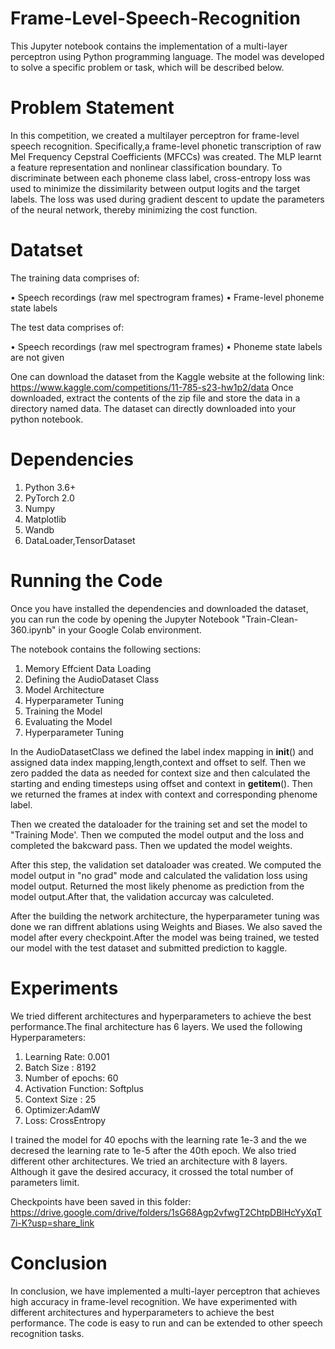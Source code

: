 # Frame-Level-Speech-Recognition

This Jupyter notebook contains the implementation of a multi-layer perceptron using Python programming language. The model was developed to solve a specific problem or task, which will be described below.

# Problem Statement
In this competition, we created a multilayer perceptron for frame-level speech recognition. Specifically,a frame-level phonetic transcription of raw Mel Frequency Cepstral Coefficients (MFCCs) was created. The MLP learnt a feature representation and nonlinear classification boundary. To discriminate between each phoneme class label, cross-entropy loss was used to minimize the dissimilarity between output logits and the target labels. The loss was used during gradient descent to update the parameters of the neural network, thereby minimizing the cost function.

# Datatset
 The training data comprises of:
 
• Speech recordings (raw mel spectrogram frames)
• Frame-level phoneme state labels

The test data comprises of:

• Speech recordings (raw mel spectrogram frames)
• Phoneme state labels are not given

One can download the dataset from the Kaggle website at the following link: https://www.kaggle.com/competitions/11-785-s23-hw1p2/data Once downloaded, extract the contents of the zip file and store the data in a directory named data. The dataset can directly downloaded into your python notebook.

# Dependencies

1. Python 3.6+
2. PyTorch 2.0
3. Numpy
4. Matplotlib
5. Wandb
6. DataLoader,TensorDataset


# Running the Code
Once you have installed the dependencies and downloaded the dataset, you can run the code by opening the Jupyter Notebook "Train-Clean-360.ipynb" in your Google Colab environment. 

The notebook contains the following sections:

1. Memory Effcient Data Loading
2. Defining the AudioDataset Class
4. Model Architecture
5. Hyperparameter Tuning
6. Training the Model
7. Evaluating the Model
8. Hyperparameter Tuning


In the AudioDatasetClass we defined the label index mapping in __init__() and assigned data index mapping,length,context and offset to self. Then we zero padded the data as needed for context size and then calculated the starting and ending timesteps using offset and context in __getitem__(). Then we returned the frames at index with context and corresponding phenome label.

Then we created the dataloader for the training set and set the model to "Training Mode'. Then we computed the model output and the loss and completed the bakcward pass. Then we updated the model weights.

After this step, the validation set dataloader was created. We computed the model output in "no grad" mode and calculated the validation loss using model output. Returned the most likely phenome as prediction from the model output.After that, the validation accurcay was calculeted.

After the building the network architecture, the hyperparameter tuning was done we ran diffrent ablations using Weights and Biases. We also saved the model after every checkpoint.After the model was being trained, we tested our model with the test dataset and submitted prediction to kaggle.

# Experiments

We tried different architectures and hyperparameters to achieve the best performance.The final architecture has 6 layers. We used the following Hyperparameters: 
1. Learning Rate: 0.001
2. Batch Size : 8192
3. Number of epochs: 60
4. Activation Function: Softplus
5. Context Size : 25
6. Optimizer:AdamW
7. Loss: CrossEntropy

I trained the model for 40 epochs with the learning rate 1e-3 and the we decresed the learning rate to 1e-5 after the 40th epoch.
We also tried different other architectures. We tried an architecture with 8 layers. Although it gave the desired accuracy, it crossed the total number of parameters limit.

Checkpoints have been saved in this folder: https://drive.google.com/drive/folders/1sG68Agp2vfwgT2ChtpDBlHcYyXqT7i-K?usp=share_link

# Conclusion
In conclusion, we have implemented a multi-layer perceptron that achieves high accuracy in frame-level recognition. We have experimented with different architectures and hyperparameters to achieve the best performance. The code is easy to run and can be extended to other speech recognition tasks.





